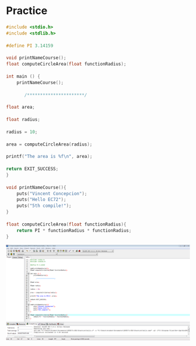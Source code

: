 # Practice


```c
#include <stdio.h>
#include <stdlib.h>

#define PI 3.14159

void printNameCourse();
float computeCircleArea(float functionRadius);

int main () {
	printNameCourse();
       
       /**********************/
    
float area;

float radius;

radius = 10;

area = computeCircleArea(radius);

printf("The area is %f\n", area);

return EXIT_SUCCESS;
}

void printNameCourse(){
	puts("Vincent Concepcion");
	puts("Hello EC72");
	puts("5th compile!");
}

float computeCircleArea(float functionRadius){
	return PI * functionRadius * functionRadius;
}
```
![screenshot](https://github.com/vincentcxz/Practice/blob/master/Capture.PNG)
